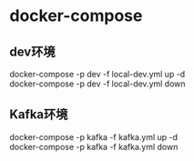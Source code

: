 # docker-compose

## dev环境
docker-compose -p dev -f local-dev.yml up -d  
docker-compose -p dev -f local-dev.yml down

## Kafka环境
docker-compose -p kafka -f kafka.yml up -d  
docker-compose -p kafka -f kafka.yml down
